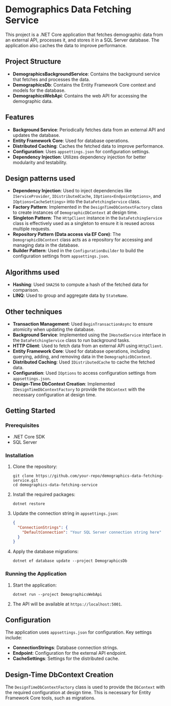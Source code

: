 # Demographics Data Fetching Service

This project is a .NET Core application that fetches demographic data from an external API, processes it, and stores it in a SQL Server database. The application also caches the data to improve performance.

## Project Structure

- **DemographicsBackgroundService**: Contains the background service that fetches and processes the data.
- **DemographicsDb**: Contains the Entity Framework Core context and models for the database.
- **DemographicsWebApi**: Contains the web API for accessing the demographic data.

## Features

- **Background Service**: Periodically fetches data from an external API and updates the database.
- **Entity Framework Core**: Used for database operations.
- **Distributed Caching**: Caches the fetched data to improve performance.
- **Configuration**: Uses `appsettings.json` for configuration settings.
- **Dependency Injection**: Utilizes dependency injection for better modularity and testability.

## Design patterns used

- **Dependency Injection**: Used to inject dependencies like `IServiceProvider`, `IDistributedCache`, `IOptions<EndpointOptions>`, and `IOptions<CacheSettings>` into the `DataFetchingService` class.
- **Factory Pattern**: Implemented in the `DesignTimeDbContextFactory` class to create instances of `DemographicDbContext` at design time.
- **Singleton Pattern**: The `HttpClient` instance in the `DataFetchingService` class is effectively used as a singleton to ensure it is reused across multiple requests.
- **Repository Pattern (Data access via EF Core)**: The `DemographicDbContext` class acts as a repository for accessing and managing data in the database.
- **Builder Pattern**: Used in the `ConfigurationBuilder` to build the configuration settings from `appsettings.json`.

## Algorithms used
- **Hashing**: Used `SHA256` to compute a hash of the fetched data for comparison.
- **LINQ**: Used to group and aggregate data by `StateName`.

## Other techniques
- **Transaction Management**: Used `BeginTransactionAsync` to ensure atomicity when updating the database.
- **Background Service**: Implemented using the `IHostedService` interface in the `DataFetchingService` class to run background tasks.
- **HTTP Client**: Used to fetch data from an external API using `HttpClient`.
- **Entity Framework Core**: Used for database operations, including querying, adding, and removing data in the `DemographicDbContext`.
- **Distributed Caching**: Used `IDistributedCache` to cache the fetched data.
- **Configuration**: Used `IOptions` to access configuration settings from `appsettings.json`.
- **Design-Time DbContext Creation**: Implemented `IDesignTimeDbContextFactory` to provide the `DbContext` with the necessary configuration at design time.

## Getting Started

### Prerequisites

- .NET Core SDK
- SQL Server

### Installation

1. Clone the repository:
    ```shell
    git clone https://github.com/your-repo/demographics-data-fetching-service.git
    cd demographics-data-fetching-service
    ```

2. Install the required packages:
    ```shell
    dotnet restore
    ```

3. Update the connection string in `appsettings.json`:
    ```json
    {
      "ConnectionStrings": {
        "DefaultConnection": "Your SQL Server connection string here"
      }
    }
    ```

4. Apply the database migrations:
    ```shell
    dotnet ef database update --project DemographicsDb
    ```

### Running the Application

1. Start the application:
    ```shell
    dotnet run --project DemographicsWebApi
    ```

2. The API will be available at `https://localhost:5001`.

## Configuration

The application uses `appsettings.json` for configuration. Key settings include:

- **ConnectionStrings**: Database connection strings.
- **Endpoint**: Configuration for the external API endpoint.
- **CacheSettings**: Settings for the distributed cache.

## Design-Time DbContext Creation

The `DesignTimeDbContextFactory` class is used to provide the `DbContext` with the required configuration at design time. This is necessary for Entity Framework Core tools, such as migrations.